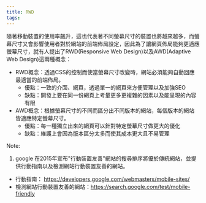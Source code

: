 ```yaml
---
title: RWD
tags:
---
```




隨著移動裝置的使用率飆升，這也代表著不同螢幕尺寸的裝置也將越來越多，而螢幕尺寸又會影響使用者對於網站的前端佈局設定，因此為了讓網頁佈局能夠更適應螢幕尺寸，就有人提出了RWD(Responsive Web Design)以及AWD(Adaptive Web Design)這兩種概念：


- RWD概念：透過CSS的控制而使當螢幕尺寸改變時，網站必須能夠自動回應最適當的前端佈局。
	- 優點：一致的介面、網頁，透過單一的網頁來方便管理以及加強SEO
	- 缺點：開發上要在同一份網頁上考量更多更複雜的因素以及能呈現的內容有限
- AWD概念：根據螢幕尺寸的不同而區分出不同版本的網站，每個版本的網站皆適應特定螢幕尺寸。
	- 優點：每一種獨立出來的網頁可以針對特定螢幕尺寸做更大的優化
	- 缺點：維護上會因為版本區分太多而使其成本更大且不易管理





Note:
1. google 在2015年宣布"行動裝置友善"網站的搜尋排序將優於傳統網站，並提供行動指南以及檢測網站行動裝置友善的網站。
- 行動指南： https://developers.google.com/webmasters/mobile-sites/
- 檢測網站行動裝置友善的網站：https://search.google.com/test/mobile-friendly


